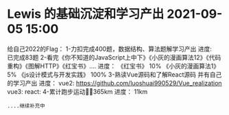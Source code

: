 <!--
 * @Date: 2021-09-05 15:00
 * @LastEditors: Lewis
 * @LastEditTime: 2022-01-03 23:15:58
-->
# Lewis 的基础沉淀和学习产出 2021-09-05 15:00

给自己2022的Flag：
    1-力扣完成400题，数据结构、算法题解学习产出 
        进度:  
              已完成83题
    2-看完《你不知道的JavaScript上中下》《小灰的漫画算法12》《代码重构》《图解HTTP》《红宝书》....
        进度：
            《红宝书》 10%
            《小灰的漫画算法1》 5%
            《js设计模式与开发实践》 100%
    3-熟读Vue源码和了解React源码 并有自己的学习产出
        进度：
            vue2: https://github.com/luoshuai990529/Vue_realization
            vue3:
            react:
    4-累计跑步运动🏃‍♂️365km
        进度：
            11km
            
    ....继续补充中